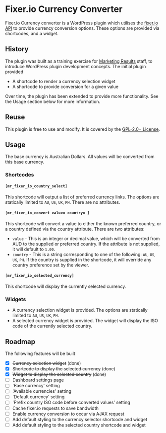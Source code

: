 # Fixer.io Currency Converter
Fixer.io Currency converter is a WordPress plugin which utilises the [fixer.io API](http://fixer.io) to provide currency conversion options.  These options are provided via shortcodes, and a widget.

## History
The plugin was built as a training exercise for [Marketing Results](https://www.marketingresults.com.au) staff, to introduce WordPress plugin development concepts.  The initial plugin provided
- A shortcode to render a currency selection widget
- A shortcode to provide conversion for a given value

Over time, the plugin has been extended to provide more functionality.  See the Usage section below for more information.

## Reuse
This plugin is free to use and modify.  It is covered by the [GPL-2.0+ License](http://www.gnu.org/licenses/gpl-2.0.txt).

## Usage
The base currency is Australian Dollars.  All values will be converted from this base currency.
### Shortcodes
#### `[mr_fixer_io_country_select]`
This shortcode will output a list of preferred currency links.  The options are statically limited to `AU`, `US`, `UK`, `PH`.  There are no attributes.
#### `[mr_fixer_io_convert value= country= ]`
This shortcode will convert a value to either the known preferred country, or a country defined via the country attribute.  There are two attributes:
- `value` - This is an integer or decimal value, which will be converted from AUD to the supplied or preferred country.  If the attribute is not supplied, it will default to `1.00`.
- `country` - This is a string corresponding to one of the following: `AU`, `US`, `UK`, `PH`.  If the country is supplied in the shortcode, it will override any country preference set by the viewer.

#### `[mr_fixer_io_selected_currency]`
This shortcode will display the currently selected currency.

### Widgets
- A currency selection widget is provided.  The options are statically limited to `AU`, `US`, `UK`, `PH`.
- A selected currency widget is provided.  The widget will display the ISO code of the currently selected country.

## Roadmap
The following features will be built
- [x] ~~Currency selection widget~~ (done)
- [x] ~~Shortcode to display the selected currency~~ (done)
- [x] ~~Widget to display the selected country~~ (done)
- [ ] Dashboard settings page
- [ ] 'Base currency' setting
- [ ] 'Available currencies' setting
- [ ] 'Default currency' setting
- [ ] 'Prefix country ISO code before converted values' setting
- [ ] Cache fixer.io requests to save bandwidth
- [ ] Enable currency conversion to occur via AJAX request
- [ ] Add default styling to the currency selector shortcode and widget
- [ ] Add default styling to the selected country shortcode and widget
